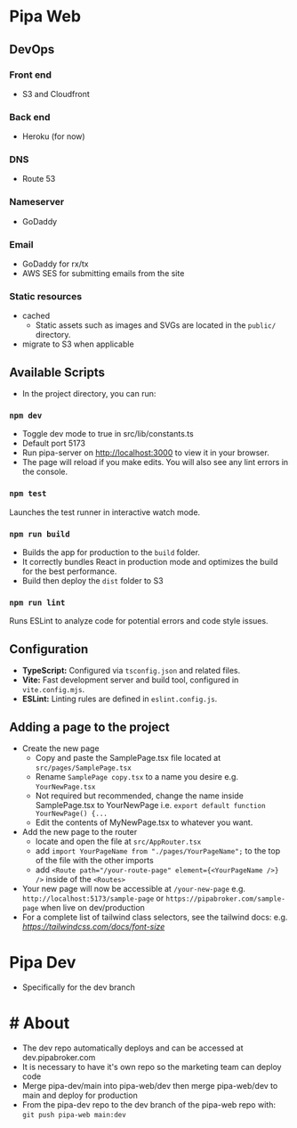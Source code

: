 # Pipa Web

## DevOps

### Front end

- S3 and Cloudfront

### Back end

- Heroku (for now)

### DNS

- Route 53

### Nameserver

- GoDaddy

### Email

- GoDaddy for rx/tx
- AWS SES for submitting emails from the site

### Static resources

- cached
  - Static assets such as images and SVGs are located in the `public/` directory.
- migrate to S3 when applicable

## Available Scripts

- In the project directory, you can run:

### `npm dev`

- Toggle dev mode to true in src/lib/constants.ts
- Default port 5173
- Run pipa-server on [http://localhost:3000](http://localhost:3000) to view it in your browser.
- The page will reload if you make edits. You will also see any lint errors in the console.

### `npm test`

Launches the test runner in interactive watch mode.

### `npm run build`

- Builds the app for production to the `build` folder.
- It correctly bundles React in production mode and optimizes the build for the best performance.
- Build then deploy the `dist` folder to S3

### `npm run lint`

Runs ESLint to analyze code for potential errors and code style issues.

## Configuration

- **TypeScript:** Configured via `tsconfig.json` and related files.
- **Vite:** Fast development server and build tool, configured in `vite.config.mjs`.
- **ESLint:** Linting rules are defined in `eslint.config.js`.

## Adding a page to the project

- Create the new page
  - Copy and paste the SamplePage.tsx file located at `src/pages/SamplePage.tsx`
  - Rename `SamplePage copy.tsx` to a name you desire e.g. `YourNewPage.tsx`
  - Not required but recommended, change the name inside SamplePage.tsx to YourNewPage i.e. `export default function YourNewPage() {...`
  - Edit the contents of MyNewPage.tsx to whatever you want.
- Add the new page to the router
  - locate and open the file at `src/AppRouter.tsx`
  - add `import YourPageName from "./pages/YourPageName";` to the top of the file with the other imports
  - add `<Route path="/your-route-page" element={<YourPageName />} />` inside of the `<Routes>`
- Your new page will now be accessible at `/your-new-page` e.g. `http://localhost:5173/sample-page` or `https://pipabroker.com/sample-page` when live on dev/production
- For a complete list of tailwind class selectors, see the tailwind docs: e.g. *https://tailwindcss.com/docs/font-size*

# Pipa Dev
- Specifically for the dev branch
# # About 
- The dev repo automatically deploys and can be accessed at dev.pipabroker.com
- It is necessary to have it's own repo so the marketing team can deploy code
- Merge pipa-dev/main into pipa-web/dev then merge pipa-web/dev to main and deploy for production
- From the pipa-dev repo to the dev branch of the pipa-web repo with: `git push pipa-web main:dev`
